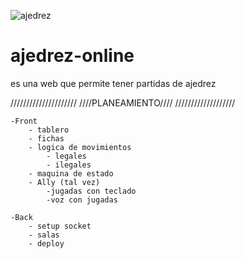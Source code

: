 ![ajedrez](https://encrypted-tbn0.gstatic.com/images?q=tbn:ANd9GcSvLRRgtalYxmQuCF6PuTVpULzgJ_Zq79-AMQ&usqp=CAU "ajedrez")




# ajedrez-online
es una web que permite tener partidas de ajedrez

/////////////////////
////PLANEAMIENTO////
///////////////////

    -Front
        - tablero
        - fichas
        - logica de movimientos
            - legales
            - ilegales
        - maquina de estado
        - Ally (tal vez)
            -jugadas con teclado
            -voz con jugadas

    -Back
        - setup socket
        - salas
        - deploy



